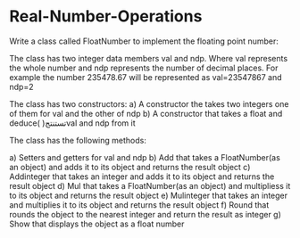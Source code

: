 # Real-Number-Operations

Write a class called FloatNumber to implement the floating point number:

The class has two integer data members val and ndp. Where val represents the whole number
and ndp represents the number of decimal places. For example the number 235478.67 will be represented as val=23547867 and ndp=2

The class has two constructors:
a) A constructor the takes two integers one of them for val and the other of ndp
b) A constructor that takes a float and deduce( )تستنتجval and ndp from it

The class has the following methods:

a) Setters and getters for val and ndp
b) Add that takes a FloatNumber(as an object) and adds it to its object and returns the result object
c) Addinteger that takes an integer and adds it to its object and returns the result object
d) Mul that takes a FloatNumber(as an object) and multipliess it to its object and returns the result object
e) Mulinteger that takes an integer and multiplies it to its object and returns the result object
f) Round that rounds the object to the nearest integer and return the result as integer
g) Show that displays the object as a float number
